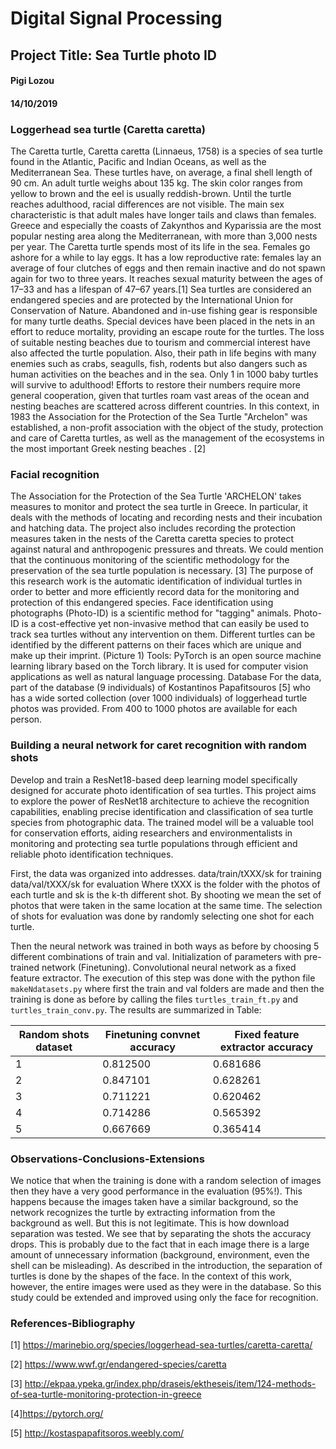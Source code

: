 # Digital Signal Processing
## Project Title: Sea Turtle photo ID

#### Pigi Lozou
#### 14/10/2019

### Loggerhead sea turtle (Caretta caretta)

The Caretta turtle, Caretta caretta (Linnaeus, 1758) is a species of sea turtle found in the Atlantic, Pacific and Indian Oceans, as well as the Mediterranean Sea. These turtles have, on average, a final shell length of 90 cm. An adult turtle weighs about 135 kg. The skin color ranges from yellow to brown and the eel is usually reddish-brown. Until the turtle reaches adulthood, racial differences are not visible. The main sex characteristic is that adult males have longer tails and claws than females.
Greece and especially the coasts of Zakynthos and Kyparissia are the most popular nesting area along the Mediterranean, with more than 3,000 nests per year. The Caretta turtle spends most of its life in the sea. Females go ashore for a while to lay eggs. It has a low reproductive rate: females lay an average of four clutches of eggs and then remain inactive and do not spawn again for two to three years. It reaches sexual maturity between the ages of 17–33 and has a lifespan of 47–67 years.[1]
Sea turtles are considered an endangered species and are protected by the International Union for Conservation of Nature. Abandoned and in-use fishing gear is responsible for many turtle deaths. Special devices have been placed in the nets in an effort to reduce mortality, providing an escape route for the turtles. The loss of suitable nesting beaches due to tourism and commercial interest have also affected the turtle population. Also, their path in life begins with many enemies such as crabs, seagulls, fish, rodents but also dangers such as human activities on the beaches and in the sea. Only 1 in 1000 baby turtles will survive to adulthood! Efforts to restore their numbers require more general cooperation, given that turtles roam vast areas of the ocean and nesting beaches are scattered across different countries. In this context, in 1983 the Association for the Protection of the Sea Turtle "Archelon" was established, a non-profit association with the object of the study, protection and care of Caretta turtles, as well as the management of the ecosystems in the most important Greek nesting beaches . [2]

### Facial recognition 

The Association for the Protection of the Sea Turtle 'ARCHELON' takes measures to monitor and protect the sea turtle in Greece. In particular, it deals with the methods of locating and recording nests and their incubation and hatching data. The project also includes recording the protection measures taken in the nests of the Caretta caretta species to protect against natural and anthropogenic pressures and threats. We could mention that the continuous monitoring of the scientific methodology for the preservation of the sea turtle population is necessary. [3]
The purpose of this research work is the automatic identification of individual turtles in order to better and more efficiently record data for the monitoring and protection of this endangered species.
Face identification using photographs (Photo-ID) is a scientific method for "tagging" animals. Photo-ID is a cost-effective yet non-invasive method that can easily be used to track sea turtles without any intervention on them.
Different turtles can be identified by the different patterns on their faces which are unique and make up their imprint. (Picture 1)
Tools: PyTorch is an open source machine learning library based on the Torch library. It is used for computer vision applications as well as natural language processing.
Database
For the data, part of the database (9 individuals) of Kostantinos Papafitsouros [5] who has a wide sorted collection (over 1000 individuals) of loggerhead turtle photos was provided. From 400 to 1000 photos are available for each person.


### Building a neural network for caret recognition with random shots

Develop and train a ResNet18-based deep learning model specifically designed for accurate photo identification of sea turtles. This project aims to explore the power of ResNet18 architecture to achieve the recognition capabilities, enabling precise identification and classification of sea turtle species from photographic data. The trained model will be a valuable tool for conservation efforts, aiding researchers and environmentalists in monitoring and protecting sea turtle populations through efficient and reliable photo identification techniques.

First, the data was organized into addresses.
  data/train/tXXX/sk for training
  data/val/tXXX/sk for evaluation
Where tXXX is the folder with the photos of each turtle and sk is the k-th different shot.
By shooting we mean the set of photos that were taken in the same location at the same time. The selection of shots for evaluation was done by randomly selecting one shot for each turtle.

Then the neural network was trained in both ways as before by choosing 5 different combinations of train and val.
Initialization of parameters with pre-trained network (Finetuning).
Convolutional neural network as a fixed feature extractor.
The execution of this step was done with the python file ```makeNdatasets.py``` where first the train and val folders are made and then the training is done as before by calling the files ```turtles_train_ft.py``` and ```turtles_train_conv.py```. The results are summarized in Table:

Random shots dataset | Finetuning convnet accuracy |Fixed feature extractor accuracy
----|----|----
1 | 0.812500 | 0.681686
2 | 0.847101 | 0.628261
3 | 0.711221 | 0.620462
4 | 0.714286 | 0.565392
5 | 0.667669 | 0.365414


### Observations-Conclusions-Extensions

We notice that when the training is done with a random selection of images then they have a very good performance in the evaluation (95%!). This happens because the images taken have a similar background, so the network recognizes the turtle by extracting information from the background as well. But this is not legitimate. This is how download separation was tested. We see that by separating the shots the accuracy drops. This is probably due to the fact that in each image there is a large amount of unnecessary information (background, environment, even the shell can be misleading). As described in the introduction, the separation of turtles is done by the shapes of the face. In the context of this work, however, the entire images were used as they were in the database. So this study could be extended and improved using only the face for recognition.


### References-Bibliography
[1] https://marinebio.org/species/loggerhead-sea-turtles/caretta-caretta/

[2] https://www.wwf.gr/endangered-species/caretta 

[3] http://ekpaa.ypeka.gr/index.php/draseis/ektheseis/item/124-methods-of-sea-turtle-monitoring-protection-in-greece

[4]https://pytorch.org/ 

[5] http://kostaspapafitsoros.weebly.com/
